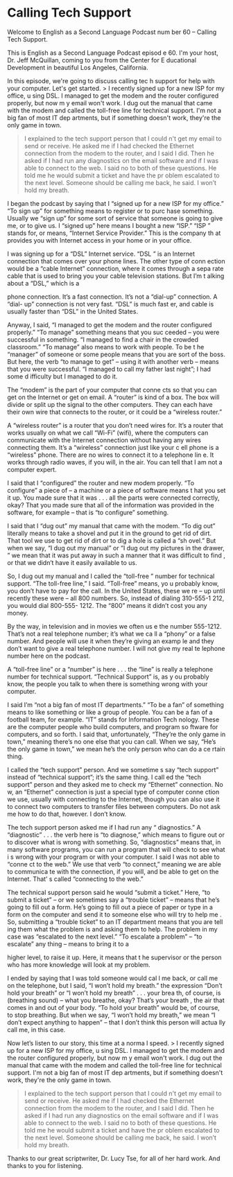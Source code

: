 # Calling Tech Support

Welcome to English as a Second Language Podcast num ber 60 – Calling Tech Support.

This is English as a Second Language Podcast episod e 60. I'm your host, Dr. Jeff McQuillan, coming to you from the Center for E ducational Development in beautiful Los Angeles, California.

In this episode, we're going to discuss calling tec h support for help with your computer. Let's get started. > I recently signed up for a new ISP for my office, u sing DSL. I managed to get the modem and the router configured properly, but now m y email won't work. I dug out the manual that came with the modem and called the toll-free line for technical support. I'm not a big fan of most IT dep artments, but if something doesn't work, they're the only game in town.
> I explained to the tech support person that I could n't get my email to send or receive. He asked me if I had checked the Ethernet connection from the modem to the router, and I said I did. Then he asked if I  had run any diagnostics on the email software and if I was able to connect to the web. I said no to both of these questions.
> He told me he would submit a ticket and have the pr oblem escalated to the next level. Someone should be calling me back, he said. I won’t hold my breath.

I began the podcast by saying that I “signed up for  a new ISP for my office.” “To sign up” for something means to register or to purc hase something. Usually we “sign up” for some sort of service that someone is going to give me, or to give us. I “signed up” here means I bought a new “ISP.” “ISP ” stands for, or means, “Internet Service Provider.” This is the company th at provides you with Internet access in your home or in your office.

I was signing up for a “DSL” Internet service. “DSL ” is an Internet connection that comes over your phone lines. The other type of conn ection would be a “cable Internet” connection, where it comes through a sepa rate cable that is used to bring you your cable television stations. But I’m t alking about a “DSL,” which is a

phone connection. It’s a fast connection. It’s not a “dial-up” connection. A “dial- up” connection is not very fast. “DSL” is much fast er, and cable is usually faster than “DSL” in the United States.

Anyway, I said, “I managed to get the modem and the  router configured properly.” “To manage” something means that you suc ceeded – you were successful in something. “I managed to find a chair  in the crowded classroom.” “To manage” also means to work with people. To be t he “manager” of someone or some people means that you are sort of the boss.  But here, the verb “to manage to get” – using it with another verb – means  that you were successful. “I managed to call my father last night”; I had some d ifficulty but I managed to do it.

The “modem” is the part of your computer that conne cts so that you can get on the Internet or get on email. A “router” is kind of  a box. The box will divide or split up the signal to the other computers. They can each  have their own wire that connects to the router, or it could be a “wireless router.”

A “wireless router” is a router that you don’t need  wires for. It’s a router that works usually on what we call “Wi-Fi” (wifi), where  the computers can communicate with the Internet connection without having any wires connecting them. It’s a “wireless” connection just like your c ell phone is a “wireless” phone. There are no wires to connect it to a telephone lin e. It works through radio waves, if you will, in the air. You can tell that I  am not a computer expert.

I said that I “configured” the router and new modem  properly. “To configure” a piece of – a machine or a piece of software means t hat you set it up. You made sure that it was . . . all the parts were connected  correctly, okay? That you made sure that all of the information was provided in the software, for example – that is “to configure” something.

I said that I “dug out” my manual that came with the modem. “To dig out” literally means to take a shovel and put it in the ground to get rid of dirt. That tool we use to get rid of dirt or to dig a hole is called a “sh ovel.” But when we say, “I dug out my manual” or “I dug out my pictures in the drawer, ” we mean that it was put away in such a manner that it was difficult to find , or that we didn’t have it easily available to us.

So, I dug out my manual and I called the “toll-free ” number for technical support. “The toll-free line,” I said. “Toll-free” means, yo u probably know, you don’t have to pay for the call. In the United States, these we re – up until recently these were – all 800 numbers. So, instead of dialing 310-555-1 212, you would dial 800-555- 1212. The “800” means it didn’t cost you any money.

 By the way, in television and in movies we often us e the number 555-1212. That’s not a real telephone number; it’s what we ca ll a “phony” or a false number. And people will use it when they’re giving an examp le and they don’t want to give a real telephone number. I will not give my real te lephone number here on the podcast.

A “toll-free line” or a “number” is here . . . the “line” is really a telephone number for technical support. “Technical Support” is, as y ou probably know, the people you talk to when there is something wrong with your  computer.

I said I’m “not a big fan of most IT departments.” “To be a fan” of something means to like something or like a group of people. You can be a fan of a football team, for example. “IT” stands for Information Tech nology. These are the computer people who build computers, and program so ftware for computers, and so forth. I said that, unfortunately, “They’re the only game in town,” meaning there’s no one else that you can call. When we say,  “He’s the only game in town,” we mean he’s the only person who can do a ce rtain thing.

I called the “tech support” person. And we sometime s say “tech support” instead of “technical support”; it’s the same thing. I call ed the “tech support” person and they asked me to check my “Ethernet” connection. No w, an “Ethernet” connection is just a special type of computer conne ction we use, usually with connecting to the Internet, though you can also use  it to connect two computers to transfer files between computers. Do not ask me how to do that, however. I don’t know.

The tech support person asked me if I had run any “ diagnostics.” A “diagnostic” . . . the verb here is “to diagnose,” which means to figure out or to discover what is wrong with something. So, “diagnostics” means that,  in many software programs, you can run a program that will check to see what i s wrong with your program or with your computer. I said I was not able to “conne ct to the web.” We use that verb “to connect,” meaning we are able to communica te with the connection, if you will, and be able to get on the Internet. That’ s called “connecting to the web.”

The technical support person said he would “submit a ticket.” Here, “to submit a ticket” – or we sometimes say a “trouble ticket” – means that he’s going to fill out a form. He’s going to fill out a piece of paper or type in a form on the computer and send it to someone else who will try to help me . So, submitting a “trouble ticket” to an IT department means that you are tell ing them what the problem is and asking them to help. The problem in my case was  “escalated to the next level.” “To escalate a problem” – “to escalate” any thing – means to bring it to a

higher level, to raise it up. Here, it means that t he supervisor or the person who has more knowledge will look at my problem.

I ended by saying that I was told someone would cal l me back, or call me on the telephone, but I said, “I won’t hold my breath.” the expression “Don’t hold your breath” or “I won’t hold my breath” . . . your brea th, of course, is (breathing sound) – what you breathe, okay? That’s your breath , the air that comes in and out of your body. “To hold your breath” would be, of course, to stop breathing. But when we say, “I won’t hold my breath,” we mean “I don’t expect anything to happen” – that I don’t think this person will actua lly call me, in this case.

Now let’s listen to our story, this time at a norma l speed. > I recently signed up for a new ISP for my office, u sing DSL. I managed to get the modem and the router configured properly, but now m y email won't work. I dug out the manual that came with the modem and called the toll-free line for technical support. I'm not a big fan of most IT dep artments, but if something doesn't work, they're the only game in town.
> I explained to the tech support person that I could n't get my email to send or receive. He asked me if I had checked the Ethernet connection from the modem to the router, and I said I did. Then he asked if I  had run any diagnostics on the email software and if I was able to connect to the web. I said no to both of these questions.
> He told me he would submit a ticket and have the pr oblem escalated to the next level. Someone should be calling me back, he said. I won’t hold my breath.

Thanks to our great scriptwriter, Dr. Lucy Tse, for  all of her hard work. And thanks to you for listening.





